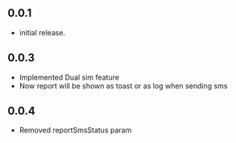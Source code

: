 ## 0.0.1

*  initial release.

## 0.0.3

*  Implemented Dual sim feature
*  Now report will be shown as toast or as log when sending sms

## 0.0.4

*  Removed reportSmsStatus param

